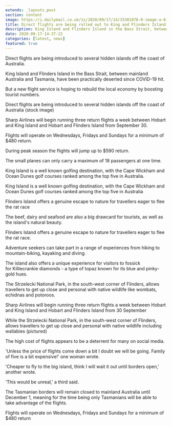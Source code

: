 ```yaml
---
extends: _layouts.post
section: content
image: https://i.dailymail.co.uk/1s/2020/09/17/14/33301078-0-image-a-61_1600348890272.jpg 
title: Direct flights are being rolled out to King and Flinders Island off the coast of mainland Tasmania 
description: King Island and Flinders Island in the Bass Strait, between mainland Australia and Tasmania have been practically deserted since COVID-19 hit. 
date: 2020-09-17-14-37-22 
categories: [latest, news] 
featured: true 
--- 
```

Direct flights are being introduced to several hidden islands off the coast of Australia.

King Island and Flinders Island in the Bass Strait, between mainland Australia and Tasmania, have been practically deserted since COVID-19 hit.

But a new flight service is hoping to rebuild the local economy by boosting tourist numbers.

Direct flights are being introduced to several hidden islands off the coast of Australia (stock image)

Sharp Airlines will begin running three return flights a week between Hobart and King Island and Hobart and Flinders Island from September 30.

Flights will operate on Wednesdays, Fridays and Sundays for a minimum of $480 return.

During peak season the flights will jump up to $590 return. 

The small planes can only carry a maximum of 18 passengers at one time.

King Island is a well known golfing destination, with the Cape Wickham and Ocean Dunes golf courses ranked among the top five in Australia. 

King Island is a well known golfing destination, with the Cape Wickham and Ocean Dunes golf courses ranked among the top five in Australia 

Flinders Island offers a genuine escape to nature for travellers eager to flee the rat race

The beef, dairy and seafood are also a big drawcard for tourists, as well as the island's natural beauty. 

Flinders Island offers a genuine escape to nature for travellers eager to flee the rat race.

Adventure seekers can take part in a range of experiences from hiking to mountain-biking, kayaking and diving.

The island also offers a unique experience for visitors to fossick for Killiecrankie diamonds - a type of topaz known for its blue and pinky-gold hues. 

The Strzelecki National Park, in the south-west corner of Flinders, allows travellers to get up close and personal with native wildlife like wombats, echidnas and potoroos. 

Sharp Airlines will begin running three return flights a week between Hobart and King Island and Hobart and Flinders Island from 30 September

While the Strzelecki National Park, in the south-west corner of Flinders, allows travellers to get up close and personal with native wildlife including wallabies (pictured)

The high cost of flights appears to be a deterrent for many on social media.

'Unless the price of flights come down a bit I doubt we will be going. Family of five is a bit expensive!' one woman wrote.  

'Cheaper to fly to the big island, think I will wait it out until borders open,' another wrote.

'This would be unreal,' a third said.

The Tasmanian borders will remain closed to mainland Australia until December 1, meaning for the time being only Tasmanians will be able to take advantage of the flights.  

Flights will operate on Wednesdays, Fridays and Sundays for a minimum of $480 return

